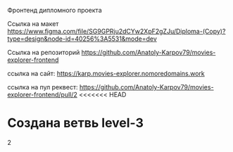 Фронтенд дипломного проекта


Ссылка на макет
https://www.figma.com/file/SG9GPRju2dCYw2XpF2gZJu/Diploma-(Copy)?type=design&node-id=40256%3A5531&mode=dev

Ссылка на репозиторий https://github.com/Anatoly-Karpov79/movies-explorer-frontend


ссылка на сайт: https://karp.movies-explorer.nomoredomains.work



ссылка на пул реквест:  https://github.com/Anatoly-Karpov79/movies-explorer-frontend/pull/2
<<<<<<< HEAD

Создана ветвь level-3
=======
2